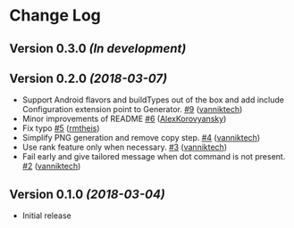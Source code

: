 # Change Log

Version 0.3.0 *(In development)*
--------------------------------

Version 0.2.0 *(2018-03-07)*
----------------------------

- Support Android flavors and buildTypes out of the box and add include Configuration extension point to Generator. [\#9](https://github.com/vanniktech/gradle-dependency-graph-generator-plugin/pull/9) ([vanniktech](https://github.com/vanniktech))
- Minor improvements of README [\#6](https://github.com/vanniktech/gradle-dependency-graph-generator-plugin/pull/6) ([AlexKorovyansky](https://github.com/AlexKorovyansky))
- Fix typo [\#5](https://github.com/vanniktech/gradle-dependency-graph-generator-plugin/pull/5) ([rmtheis](https://github.com/rmtheis))
- Simplify PNG generation and remove copy step. [\#4](https://github.com/vanniktech/gradle-dependency-graph-generator-plugin/pull/4) ([vanniktech](https://github.com/vanniktech))
- Use rank feature only when necessary. [\#3](https://github.com/vanniktech/gradle-dependency-graph-generator-plugin/pull/3) ([vanniktech](https://github.com/vanniktech))
- Fail early and give tailored message when dot command is not present. [\#2](https://github.com/vanniktech/gradle-dependency-graph-generator-plugin/pull/2) ([vanniktech](https://github.com/vanniktech))

Version 0.1.0 *(2018-03-04)*
----------------------------

- Initial release